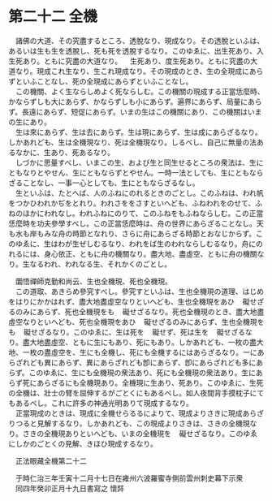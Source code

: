 # 第二十二 全機
　諸佛の大道、その究盡するところ、透脫なり、現成なり。その透脫といふは、あるいは生も生を透脫し、死も死を透脫するなり。このゆゑに、出生死あり、入生死あり。ともに究盡の大道なり。<img width="16" height="16" src="_cI1YBsQ.png" border="0">生死あり、度生死あり。ともに究盡の大道なり。現成これ生なり、生これ現成なり。その現成のとき、生の全現成にあらずといふことなし、死の全現成にあらずといふことなし。  
　この機關、よく生ならしめよく死ならしむ。この機關の現成する正當恁麼時、かならずしも大にあらず、かならずしも小にあらず。遍界にあらず、局量にあらず。長遠にあらず、短促にあらず。いまの生はこの機關にあり、この機關はいまの生にあり。  
　生は來にあらず、生は去にあらず。生は現にあらず、生は成にあらざるなり。しかあれども、生は全機現なり、死は全機現なり。しるべし、自己に無量の法あるなかに、生あり、死あるなり。  
　しづかに思量すべし、いまこの生、および生と同生せるところの衆法は、生にともなりとやせん、生にともならずとやせん。一時一法としても、生にともならざることなし、一事一心としても、生にともならざるなし。  
　生といふは、たとへば、人のふねにのれるときのごとし。このふねは、われ帆をつかひわれかぢをとれり。われさををさすといへども、ふねわれをのせて、ふねのほかにわれなし。われふねにのりて、このふねをもふねならしむ。この正當恁麼時を功夫參學すべし。この正當恁麼時は、舟の世界にあらざることなし。天も水も岸もみな舟の時節となれり、さらに舟にあらざる時節とおなじからず。このゆゑに、生はわが生ぜしむるなり、われをば生のわれならしむるなり。舟にのれるには、身心依正、ともに舟の機關なり。盡大地、盡虛空、ともに舟の機關なり。生なるわれ、われなる生、それかくのごとし。  
  
　圜悟禪師克勤和尚云、生也全機現、死也全機現。  
　この道取、あきらめ參究すべし。參究すといふは、生也全機現の道理、はじめをはりにかかはれず、盡大地盡虛空なりといへども、生也全機現をあひ<img width="16" height="16" src="_cjwg2Qa.png" border="0">礙せざるのみにあらず、死也全機現をも<img width="16" height="16" src="_cjwg2Qa.png" border="0">礙せざるなり。死也全機現のとき、盡大地盡虛空なりといへども、死也全機現をあひ<img width="16" height="16" src="_cjwg2Qa.png" border="0">礙せざるのみにあらず、生也全機現をも<img width="16" height="16" src="_cjwg2Qa.png" border="0">礙せざるなり。このゆゑに、生は死を<img width="16" height="16" src="_cjwg2Qa.png" border="0">礙せず、死は生を<img width="16" height="16" src="_cjwg2Qa.png" border="0">礙せざるなり。盡大地盡虛空、ともに生にもあり、死にもあり。しかあれども、一枚の盡大地、一枚の盡虛空を、生にも全機し、死にも全機するにはあらざるなり。一にあらざれども異にあらず、異にあらざれども卽にあらず、卽にあらざれども多にあらず。このゆゑに、生にも全機現の衆法あり、死にも全機現の衆法あり。生にあらず死にあらざるにも全機現あり。全機現に生あり、死あり。このゆゑに、生死の全機は、壯士の臂を屈伸するがごとくにもあるべし。如人夜間背手摸枕子にてもあるべし。これに許多の神通光明ありて現成するなり。  
　正當現成のときは、現成に全機せらるるによりて、現成よりさきに現成あらざりつると見解するなり。しかあれども、この現成よりさきは、さきの全機現なり。さきの全機現ありといへども、いまの全機現を<img width="16" height="16" src="_cjwg2Qa.png" border="0">礙せざるなり。このゆゑにしかのごとくの見解、きほひ現成するなり。  
  
　正法眼藏全機第二十二  
  
　于時仁治三年壬寅十二月十七日在雍州六波羅蜜寺側前雲州刺史幕下示衆  
　同四年癸卯正月十九日書寫之 懷弉